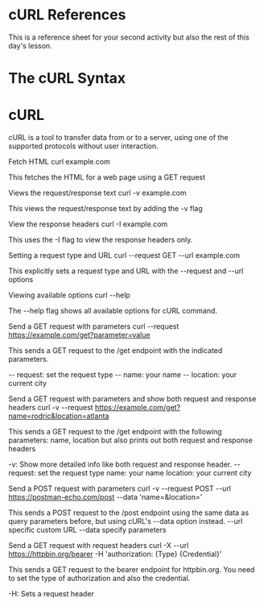 # cURL References
This is a reference sheet for your second activity but also the rest of this day's lesson.

# The cURL Syntax
# cURL
cURL is a tool to transfer data from or to a server, using one of the supported protocols without user interaction.

Fetch HTML
curl example.com

This fetches the HTML for a web page using a GET request

 Views the request/response text
curl -v example.com

This views the request/response text by adding the -v flag

 View the response headers
curl -I example.com

This uses the -I flag to view the response headers only.

 Setting a request type and URL
curl --request GET --url example.com

This explicitly sets a request type and URL with the --request and --url options

 Viewing available options
curl --help

The --help flag shows all available options for cURL command.

 Send a GET request with parameters
curl --request https://example.com/get?parameter=value

This sends a GET request to the /get endpoint with the indicated parameters.

-- request: set the request type
-- name: your name
-- location: your current city

 Send a GET request with parameters and show both request and response headers
curl -v --request https://example.com/get?name=rodric&location=atlanta

This sends a GET request to the /get endpoint with the following parameters: name, location but also prints out both request and response headers

-v: Show more detailed info like both request and response header.
--request: set the request type
name: your name
location: your current city

 Send a POST request with parameters
curl -v --request POST --url https://postman-echo.com/post --data 'name=<yourname>&location=<yourlocation>'

This sends a POST request to the /post endpoint using the same data as query parameters before, but using cURL's --data option instead.
--url specific custom URL
--data specify parameters

 Send a GET request with request headers
curl -X --url https://httpbin.org/bearer -H 'authorization: {Type} {Credential}'

This sends a GET request to the bearer endpoint for httpbin.org. You need to set the type of authorization and also the credential.

-H: Sets a request header
